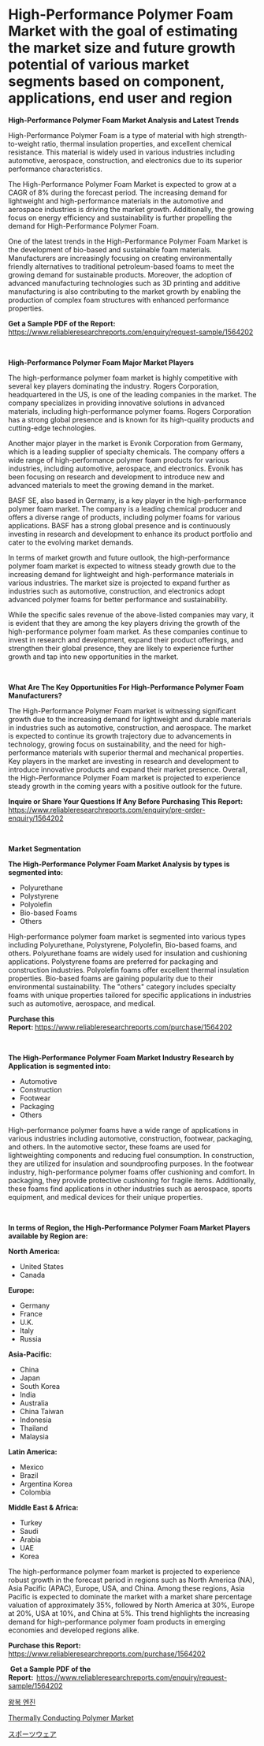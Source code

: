 <p><h1>High-Performance Polymer Foam Market with the goal of estimating the market size and future growth potential of various market segments based on component, applications, end user and region</h1></p><p><strong>High-Performance Polymer Foam Market Analysis and Latest Trends</strong></p>
<p><p>High-Performance Polymer Foam is a type of material with high strength-to-weight ratio, thermal insulation properties, and excellent chemical resistance. This material is widely used in various industries including automotive, aerospace, construction, and electronics due to its superior performance characteristics.</p><p>The High-Performance Polymer Foam Market is expected to grow at a CAGR of 8% during the forecast period. The increasing demand for lightweight and high-performance materials in the automotive and aerospace industries is driving the market growth. Additionally, the growing focus on energy efficiency and sustainability is further propelling the demand for High-Performance Polymer Foam.</p><p>One of the latest trends in the High-Performance Polymer Foam Market is the development of bio-based and sustainable foam materials. Manufacturers are increasingly focusing on creating environmentally friendly alternatives to traditional petroleum-based foams to meet the growing demand for sustainable products. Moreover, the adoption of advanced manufacturing technologies such as 3D printing and additive manufacturing is also contributing to the market growth by enabling the production of complex foam structures with enhanced performance properties.</p></p>
<p><strong>Get a Sample PDF of the Report:&nbsp;</strong> <a href="https://www.reliableresearchreports.com/enquiry/request-sample/1564202">https://www.reliableresearchreports.com/enquiry/request-sample/1564202</a></p>
<p>&nbsp;</p>
<p><strong>High-Performance Polymer Foam Major Market Players</strong></p>
<p><p>The high-performance polymer foam market is highly competitive with several key players dominating the industry. Rogers Corporation, headquartered in the US, is one of the leading companies in the market. The company specializes in providing innovative solutions in advanced materials, including high-performance polymer foams. Rogers Corporation has a strong global presence and is known for its high-quality products and cutting-edge technologies.</p><p>Another major player in the market is Evonik Corporation from Germany, which is a leading supplier of specialty chemicals. The company offers a wide range of high-performance polymer foam products for various industries, including automotive, aerospace, and electronics. Evonik has been focusing on research and development to introduce new and advanced materials to meet the growing demand in the market.</p><p>BASF SE, also based in Germany, is a key player in the high-performance polymer foam market. The company is a leading chemical producer and offers a diverse range of products, including polymer foams for various applications. BASF has a strong global presence and is continuously investing in research and development to enhance its product portfolio and cater to the evolving market demands.</p><p>In terms of market growth and future outlook, the high-performance polymer foam market is expected to witness steady growth due to the increasing demand for lightweight and high-performance materials in various industries. The market size is projected to expand further as industries such as automotive, construction, and electronics adopt advanced polymer foams for better performance and sustainability.</p><p>While the specific sales revenue of the above-listed companies may vary, it is evident that they are among the key players driving the growth of the high-performance polymer foam market. As these companies continue to invest in research and development, expand their product offerings, and strengthen their global presence, they are likely to experience further growth and tap into new opportunities in the market.</p></p>
<p>&nbsp;</p>
<p><strong>What Are The Key Opportunities For High-Performance Polymer Foam Manufacturers?</strong></p>
<p><p>The High-Performance Polymer Foam market is witnessing significant growth due to the increasing demand for lightweight and durable materials in industries such as automotive, construction, and aerospace. The market is expected to continue its growth trajectory due to advancements in technology, growing focus on sustainability, and the need for high-performance materials with superior thermal and mechanical properties. Key players in the market are investing in research and development to introduce innovative products and expand their market presence. Overall, the High-Performance Polymer Foam market is projected to experience steady growth in the coming years with a positive outlook for the future.</p></p>
<p><strong>Inquire or Share Your Questions If Any Before Purchasing This Report:</strong> <a href="https://www.reliableresearchreports.com/enquiry/pre-order-enquiry/1564202">https://www.reliableresearchreports.com/enquiry/pre-order-enquiry/1564202</a></p>
<p>&nbsp;</p>
<p><strong>Market Segmentation</strong></p>
<p><strong>The High-Performance Polymer Foam Market Analysis by types is segmented into:</strong></p>
<p><ul><li>Polyurethane</li><li>Polystyrene</li><li>Polyolefin</li><li>Bio-based Foams</li><li>Others</li></ul></p>
<p><p>High-performance polymer foam market is segmented into various types including Polyurethane, Polystyrene, Polyolefin, Bio-based foams, and others. Polyurethane foams are widely used for insulation and cushioning applications. Polystyrene foams are preferred for packaging and construction industries. Polyolefin foams offer excellent thermal insulation properties. Bio-based foams are gaining popularity due to their environmental sustainability. The "others" category includes specialty foams with unique properties tailored for specific applications in industries such as automotive, aerospace, and medical.</p></p>
<p><strong>Purchase this Report:&nbsp;</strong><a href="https://www.reliableresearchreports.com/purchase/1564202">https://www.reliableresearchreports.com/purchase/1564202</a></p>
<p>&nbsp;</p>
<p><strong>The High-Performance Polymer Foam Market Industry Research by Application is segmented into:</strong></p>
<p><ul><li>Automotive</li><li>Construction</li><li>Footwear</li><li>Packaging</li><li>Others</li></ul></p>
<p><p>High-performance polymer foams have a wide range of applications in various industries including automotive, construction, footwear, packaging, and others. In the automotive sector, these foams are used for lightweighting components and reducing fuel consumption. In construction, they are utilized for insulation and soundproofing purposes. In the footwear industry, high-performance polymer foams offer cushioning and comfort. In packaging, they provide protective cushioning for fragile items. Additionally, these foams find applications in other industries such as aerospace, sports equipment, and medical devices for their unique properties.</p></p>
<p>&nbsp;</p>
<p><strong>In terms of Region, the High-Performance Polymer Foam Market Players available by Region are:</strong></p>
<p>
    <p> <strong> North America: </strong>
        <ul>
            <li>United States</li>
            <li>Canada</li>
        </ul>
        </p> 
    <p> <strong> Europe: </strong>
        <ul>
            <li>Germany</li>
            <li>France</li>
            <li>U.K.</li>
            <li>Italy</li>
            <li>Russia</li>
        </ul>
        </p> 
    <p> <strong> Asia-Pacific: </strong>
        <ul>
            <li>China</li>
            <li>Japan</li>
            <li>South Korea</li>
            <li>India</li>
            <li>Australia</li>
            <li>China Taiwan</li>
            <li>Indonesia</li>
            <li>Thailand</li>
            <li>Malaysia</li>
        </ul>
        </p> 
    <p> <strong> Latin America: </strong>
        <ul>
            <li>Mexico</li>
            <li>Brazil</li>
            <li>Argentina Korea</li>
            <li>Colombia</li>
        </ul>
        </p> 
    <p> <strong> Middle East & Africa: </strong>
        <ul>
            <li>Turkey</li>
            <li>Saudi</li>
            <li>Arabia</li>
            <li>UAE</li>
            <li>Korea</li>
        </ul>
    </p>
    </p>
<p><p>The high-performance polymer foam market is projected to experience robust growth in the forecast period in regions such as North America (NA), Asia Pacific (APAC), Europe, USA, and China. Among these regions, Asia Pacific is expected to dominate the market with a market share percentage valuation of approximately 35%, followed by North America at 30%, Europe at 20%, USA at 10%, and China at 5%. This trend highlights the increasing demand for high-performance polymer foam products in emerging economies and developed regions alike.</p></p>
<p><strong>Purchase this Report: </strong><a href="https://www.reliableresearchreports.com/purchase/1564202">https://www.reliableresearchreports.com/purchase/1564202</a></p>
<p>&nbsp;<strong>Get a Sample PDF of the Report:&nbsp;&nbsp;</strong><a href="https://www.reliableresearchreports.com/enquiry/request-sample/1564202">https://www.reliableresearchreports.com/enquiry/request-sample/1564202</a></p>
<p><strong></strong></p>
<p><p><a href="https://github.com/mpodehpw07370073/Market-Research-Report-List-1/blob/main/6339056194606.md">왕복 엔진</a></p><p><a href="https://github.com/FassouRP/Market-Research-Report-List-3/blob/main/thermally-conducting-polymer-market.md">Thermally Conducting Polymer Market</a></p><p><a href="https://github.com/nxboeu02965442/Market-Research-Report-List-1/blob/main/9977176194.md">スポーツウェア</a></p></p>